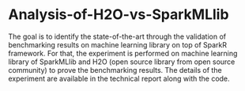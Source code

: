 # Analysis-of-H2O-vs-SparkMLlib

The goal is to identify the state-of-the-art through the validation of benchmarking results on machine learning library on top of SparkR framework. For that, the experiment is performed on machine learning library of SparkMLlib and H2O (open source library from open source community) to prove the benchmarking results. The details of the experiment are available in the technical report along with the code. 
